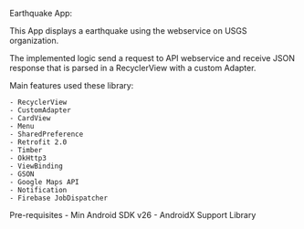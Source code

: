 Earthquake App:

This App displays a earthquake using the webservice on USGS organization.

The implemented logic send a request to API webservice and receive JSON response that is parsed in a RecyclerView with a custom Adapter.

Main features used these library:

    - RecyclerView
    - CustomAdapter
    - CardView
    - Menu
    - SharedPreference
    - Retrofit 2.0
    - Timber
    - OkHttp3
    - ViewBinding
    - GSON
    - Google Maps API
    - Notification
    - Firebase JobDispatcher

Pre-requisites
    - Min Android SDK v26
    - AndroidX Support Library
